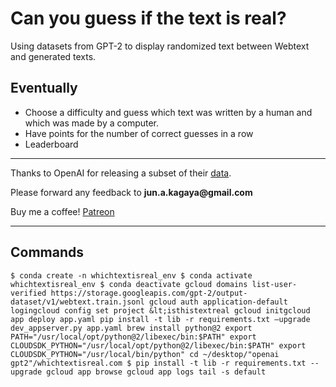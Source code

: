 # Can you guess if the text is real?

Using datasets from GPT-2 to display randomized text between Webtext and generated texts.

## Eventually
- Choose a difficulty and guess which text was written by a human and which was made by a computer.
- Have points for the number of correct guesses in a row
- Leaderboard

---

Thanks to OpenAI for releasing a subset of their [data](https://github.com/openai/gpt-2-output-dataset).

Please forward any feedback to __jun.a.kagaya@gmail.com__

Buy me a coffee! [Patreon](https://www.patreon.com/gieoon)

---

## Commands
`
$ conda create -n whichtextisreal_env
$ conda activate whichtextisreal_env
$ conda deactivate
gcloud domains list-user-verified
https://storage.googleapis.com/gpt-2/output-dataset/v1/webtext.train.jsonl
gcloud auth application-default logingcloud config set project &lt;isthistextreal gcloud initgcloud app deploy app.yaml
pip install -t lib -r requirements.txt —upgrade
dev_appserver.py app.yaml
brew install python@2
export PATH="/usr/local/opt/python@2/libexec/bin:$PATH"
export CLOUDSDK_PYTHON="/usr/local/opt/python@2/libexec/bin:$PATH"
export CLOUDSDK_PYTHON="/usr/local/bin/python"
cd ~/desktop/"openai gpt2"/whichtextisreal.com
$ pip install -t lib -r requirements.txt --upgrade
gcloud app browse
gcloud app logs tail -s default
`
